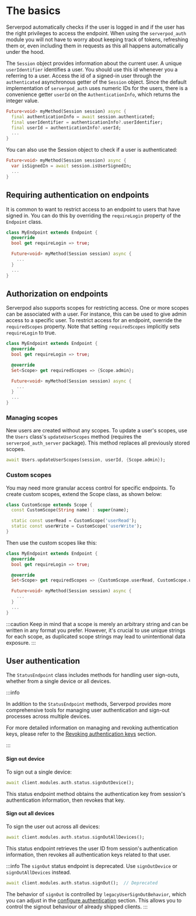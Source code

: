 # The basics

Serverpod automatically checks if the user is logged in and if the user has the right privileges to access the endpoint. When using the `serverpod_auth` module you will not have to worry about keeping track of tokens, refreshing them or, even including them in requests as this all happens automatically under the hood.

The `Session` object provides information about the current user. A unique `userIdentifier` identifies a user. You should use this id whenever you a referring to a user. Access the id of a signed-in user through the `authenticated` asynchronous getter of the `Session` object. Since the default implementation of `serverpod_auth` uses numeric IDs for the users, there is a convenience getter `userId` on the `AuthenticationInfo`, which returns the integer value.

```dart
Future<void> myMethod(Session session) async {
  final authenticationInfo = await session.authenticated;
  final userIdentifier = authenticationInfo?.userIdentifier;
  final userId = authenticationInfo?.userId;
  ...
}
```

You can also use the Session object to check if a user is authenticated:

```dart
Future<void> myMethod(Session session) async {
  var isSignedIn = await session.isUserSignedIn;
  ...
}
```

## Requiring authentication on endpoints

It is common to want to restrict access to an endpoint to users that have signed in. You can do this by overriding the `requireLogin` property of the `Endpoint` class.

```dart
class MyEndpoint extends Endpoint {
  @override
  bool get requireLogin => true;

  Future<void> myMethod(Session session) async {
    ...
  }
  ...
}
```

## Authorization on endpoints

Serverpod also supports scopes for restricting access. One or more scopes can be associated with a user. For instance, this can be used to give admin access to a specific user. To restrict access for an endpoint, override the `requiredScopes` property. Note that setting `requiredScopes` implicitly sets `requireLogin` to true.

```dart
class MyEndpoint extends Endpoint {
  @override
  bool get requireLogin => true;

  @override
  Set<Scope> get requiredScopes => {Scope.admin};

  Future<void> myMethod(Session session) async {
    ...
  }
  ...
}
```

### Managing scopes

New users are created without any scopes. To update a user's scopes, use the `Users` class's `updateUserScopes` method (requires the `serverpod_auth_server` package). This method replaces all previously stored scopes.

```dart
await Users.updateUserScopes(session, userId, {Scope.admin});
```

### Custom scopes

You may need more granular access control for specific endpoints. To create custom scopes, extend the Scope class, as shown below:

```dart
class CustomScope extends Scope {
  const CustomScope(String name) : super(name);

  static const userRead = CustomScope('userRead');
  static const userWrite = CustomScope('userWrite');
}
```

Then use the custom scopes like this:

```dart
class MyEndpoint extends Endpoint {
  @override
  bool get requireLogin => true;

  @override
  Set<Scope> get requiredScopes => {CustomScope.userRead, CustomScope.userWrite};

  Future<void> myMethod(Session session) async {
    ...
  }
  ...
}
```

:::caution
Keep in mind that a scope is merely an arbitrary string and can be written in any format you prefer. However, it's crucial to use unique strings for each scope, as duplicated scope strings may lead to unintentional data exposure.
:::

## User authentication

The `StatusEndpoint` class includes methods for handling user sign-outs, whether from a single device or all devices.

:::info

In addition to the `StatusEndpoint` methods, Serverpod provides more comprehensive tools for managing user authentication and sign-out processes across multiple devices.

For more detailed information on managing and revoking authentication keys, please refer to the [Revoking authentication keys](providers/custom-providers#revoking-authentication-keys) section.

:::

#### Sign out device

To sign out a single device:

```dart
await client.modules.auth.status.signOutDevice();
```

This status endpoint method obtains the authentication key from session's authentication information, then revokes that key.

#### Sign out all devices

To sign the user out across all devices:

```dart
await client.modules.auth.status.signOutAllDevices();
```

This status endpoint retrieves the user ID from session's authentication information, then revokes all authentication keys related to that user.

:::info 
<span id="deprecated-signout-endpoint"></span>
The `signOut` status endpoint is deprecated. Use `signOutDevice` or `signOutAllDevices` instead.

```dart
await client.modules.auth.status.signOut();  // Deprecated
```

The behavior of `signOut` is controlled by `legacyUserSignOutBehavior`, which you can adjust in the [configure authentication](setup#configure-authentication) section. This allows you to control the signout behaviour of already shipped clients.
::: 

